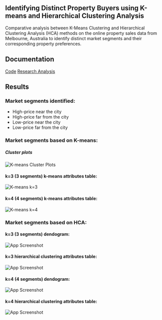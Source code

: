 
## Identifying Distinct Property Buyers using K-means and Hierarchical Clustering Analysis

Comparative analysis between K-Means Clustering and 
Hierarchical Clustering Analysis (HCA) methods on the online property sales 
data from Melbourne, Australia to identify distinct market segments 
and their corresponding property preferences.

## Documentation

[Code](https://github.com/patsarmient/R-Clustering-Melbourne-Housing/blob/main/Rcode.txt)
[Research Analysis](https://github.com/patsarmient/R-Clustering-Melbourne-Housing/blob/main/Research_Summary.pdf)

## Results

### Market segments identified:
- High-price near the city
- High-price far from the city
- Low-price near the city
- Low-price far from the city

### Market segments based on K-means:

##### Cluster plots
![K-means Cluster Plots](https://github.com/patsarmient/R-Clustering-Melbourne-Housing/blob/1f43a33c9d8666b1572b8cae5b1d94d8711fb9dc/km_compare_clusters_plot.png)

#### k=3 (3 segments) k-means attributes table:
![K-means k=3](https://github.com/patsarmient/R-Clustering-Melbourne-Housing/blob/main/hc_k3_mean_attributes_table.png)

#### k=4 (4 segments) k-means attributes table:
![K-means k=4](https://github.com/patsarmient/R-Clustering-Melbourne-Housing/blob/main/hc_k4_mean_attributes_table.png)

### Market segments based on HCA:

#### k=3 (3 segments) dendogram:
![App Screenshot](https://github.com/patsarmient/R-Clustering-Melbourne-Housing/blob/main/hc_k3_dedrogram.png)

#### k=3 hierarchical clustering attributes table:
![App Screenshot](https://github.com/patsarmient/R-Clustering-Melbourne-Housing/blob/main/hc_k3_mean_attributes_table.png)

#### k=4 (4 segments) dendogram:
![App Screenshot](https://github.com/patsarmient/R-Clustering-Melbourne-Housing/blob/main/hc_k4_dedrogram.png)

#### k=4 hierarchical clustering attributes table:
![App Screenshot](https://github.com/patsarmient/R-Clustering-Melbourne-Housing/blob/main/hc_k4_mean_attributes_table.png)
